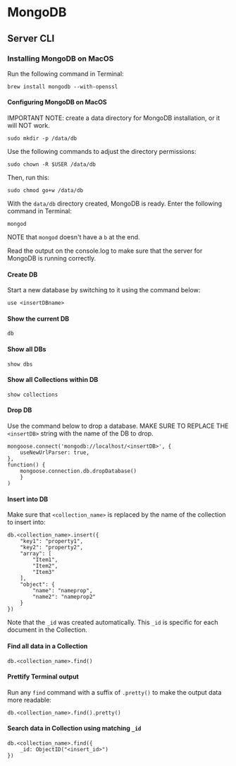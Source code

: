 # MongoDB

## Server CLI

### Installing MongoDB on MacOS

Run the following command in Terminal:

```shell
brew install mongodb --with-openssl
```

#### Configuring MongoDB on MacOS

IMPORTANT NOTE: create a data directory for MongoDB installation, or it will NOT work.

```shell
sudo mkdir -p /data/db
```

Use the following commands to adjust the directory permissions:

```shell
sudo chown -R $USER /data/db
```

Then, run this:

```shell
sudo chmod go+w /data/db
```

With the `data/db` directory created, MongoDB is ready. Enter the following command in Terminal:

```shell
mongod
```

NOTE that `mongod` doesn't have a `b` at the end.

Read the output on the console.log to make sure that the server for MongoDB is running correctly.

#### Create DB

Start a new database by switching to it using the command below:

```shell
use <insertDBname>
```

#### Show the current DB

```shell
db
```

#### Show all DBs

```shell
show dbs
```

#### Show all Collections within DB

```shell
show collections
```

#### Drop DB

Use the command below to drop a database. MAKE SURE TO REPLACE THE `<insertDB>` string with the name of the DB to drop.

```shell
mongoose.connect('mongodb://localhost/<insertDB>', {
    useNewUrlParser: true,
},
function() {
    mongoose.connection.db.dropDatabase()
    }
)
```

#### Insert into DB

Make sure that `<collection_name>` is replaced by the name of the collection to insert into:

```shell
db.<collection_name>.insert({
    "key1": "property1",
    "key2": "property2",
    "array": [
        "Item1",
        "Item2",
        "Item3"
    ],
    "object": {
        "name": "nameprop",
        "name2": "nameprop2"
    }
})
```

Note that the `_id` was created automatically. This `_id` is specific for each document in the Collection.

#### Find all data in a Collection

```shell
db.<collection_name>.find()
```

#### Prettify Terminal output

Run any `find` command with a suffix of `.pretty()` to make the output data more readable:

```shell
db.<collection_name>.find().pretty()
```

#### Search data in Collection using matching `_id`

```shell
db.<collection_name>.find({
    _id: ObjectID("<insert_id>")
})
```